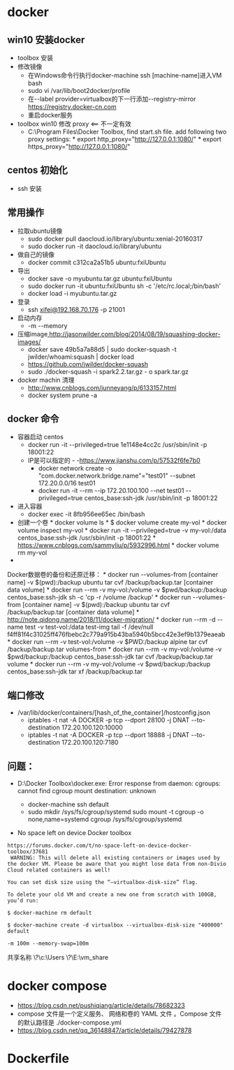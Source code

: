 # docker 
## win10 安装docker
*   toolbox 安装
*   修改镜像
    *   在Windows命令行执行docker-machine ssh [machine-name]进入VM bash
    *   sudo vi /var/lib/boot2docker/profile
    *   在--label provider=virtualbox的下一行添加--registry-mirror https://registry.docker-cn.com
    *   重启docker服务
*   toolbox win10 修改 proxy <== 不一定有效
    *    C:\Program Files\Docker Toolbox, find start.sh file. add following two proxy settings:
        *   export http_proxy="http://127.0.0.1:1080/"
        *   export https_proxy="http://127.0.0.1:1080/"    




##  centos  初始化
*   ssh 安装

##  常用操作
*   拉取ubuntu镜像
    -   sudo docker pull daocloud.io/library/ubuntu:xenial-20160317
    -   sudo docker run -it daocloud.io/library/ubuntu
*   做自己的镜像
    -   docker commit c312ca2a51b5 ubuntu:fxiUbuntu
*   导出
    -   docker save -o myubuntu.tar.gz ubuntu:fxiUbuntu
    -   sudo docker run -it ubuntu:fxiUbuntu sh -c '/etc/rc.local;/bin/bash'  
    -   docker load -i myubuntu.tar.gz
*   登录
    -   ssh xifei@192.168.70.176 -p 21001
*   启动内存
    -   -m --memory
*   压缩image,http://jasonwilder.com/blog/2014/08/19/squashing-docker-images/
    -   docker save 49b5a7a88d5 | sudo docker-squash -t jwilder/whoami:squash | docker load
    -   https://github.com/jwilder/docker-squash
    -   sudo ./docker-squash -i spark2.2.tar.gz - o spark.tar.gz
*   docker machin 清理
    -   http://www.cnblogs.com/junneyang/p/6133157.html
    -   docker system prune -a



## docker 命令
*   容器启动 centos
    *   docker run -it --privileged=true  1e1148e4cc2c  /usr/sbin/init -p 18001:22
    *   IP是可以指定的 - -https://www.jianshu.com/p/57532f6fe7b0
        *    docker network create -o "com.docker.network.bridge.name"="test01" --subnet 172.20.0.0/16 test01
        *   docker run -it  --rm --ip 172.20.100.100 --net test01 --privileged=true   centos_base:ssh-jdk  /usr/sbin/init -p 18001:22
*   进入容器
    *   docker exec -it 8fb956ee65ec  /bin/bash
*    创建一个卷
    *   docker volume ls
    *   $ docker volume create my-vol
    *   docker volume inspect my-vol
    *   docker run -it --privileged=true  -v  my-vol:/data centos_base:ssh-jdk  /usr/sbin/init -p 18001:22 
    *   https://www.cnblogs.com/sammyliu/p/5932996.html
    *   docker volume rm my-vol
*   
Docker数据卷的备份和还原迁移：
    *   docker run --volumes-from [container name] -v $(pwd):/backup ubuntu tar cvf /backup/backup.tar [container data volume]
    *  docker run --rm -v my-vol:/volume -v $pwd/backup:/backup centos_base:ssh-jdk sh -c 'cp -r /volume /backup'
    *     docker run --volumes-from [container name] -v $(pwd):/backup ubuntu tar cvf /backup/backup.tar [container data volume]
    *   http://note.qidong.name/2018/11/docker-migration/
        *   docker run --rm -d --name test -v test-vol:/data test-img tail -f /dev/null
f4ff81f4c31025ff476fbebc2c779a915b43ba5940b5bcc42e3ef9b1379eaeab
        *   docker run --rm -v test-vol:/volume -v $PWD:/backup alpine tar cvf /backup/backup.tar volumes-from
    *   docker run --rm -v my-vol:/volume -v $pwd/backup:/backup centos_base:ssh-jdk tar cvf /backup/backup.tar volume
    *   docker run --rm -v my-vol:/volume -v $pwd/backup:/backup centos_base:ssh-jdk tar xf /backup/backup.tar



## 端口修改
*   /var/lib/docker/containers/[hash_of_the_container]/hostconfig.json
    *   iptables -t nat -A DOCKER -p tcp --dport 28100 -j DNAT --to-destination 172.20.100.120:10000
    *   iptables -t nat -A DOCKER -p tcp --dport 18888 -j DNAT --to-destination 172.20.100.120:7180


## 问题：
*   D:\Docker Toolbox\docker.exe: Error response from daemon: cgroups: cannot find cgroup mount destination: unknown
    *   docker-machine ssh default
    *   sudo mkdir /sys/fs/cgroup/systemd
        sudo mount -t cgroup -o none,name=systemd cgroup /sys/fs/cgroup/systemd

*  No space left on device Docker toolbox
```
https://forums.docker.com/t/no-space-left-on-device-docker-toolbox/37681
 WARNING: This will delete all existing containers or images used by the docker VM. Please be aware that you might lose data from non-Divio Cloud related containers as well!

You can set disk size using the “–virtualbox-disk-size” flag.

To delete your old VM and create a new one from scratch with 100GB, you’d run:

$ docker-machine rm default

$ docker-machine create -d virtualbox --virtualbox-disk-size "400000" default

-m 100m --memory-swap=100m
```

共享名称
\\?\c:\Users
\\?\E:\vm_share

# docker compose
*   https://blog.csdn.net/pushiqiang/article/details/78682323
*   compose 文件是一个定义服务、 网络和卷的 YAML 文件 。Compose 文件的默认路径是 ./docker-compose.yml
*   https://blog.csdn.net/qq_36148847/article/details/79427878


# Dockerfile

